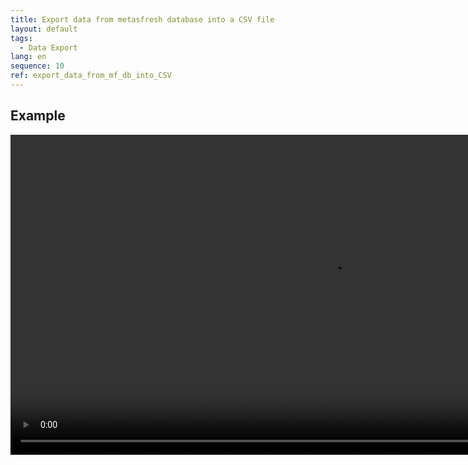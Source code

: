```yaml
---
title: Export data from metasfresh database into a CSV file
layout: default
tags:
  - Data Export
lang: en
sequence: 10
ref: export_data_from_mf_db_into_CSV
---
```


## Example
<video width="1024" height="512" controls="controls">
  <source src="assets/Talend_guide_data_export.mp4" type="video/mp4">
</video>
